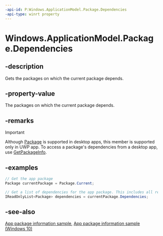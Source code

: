 ```yaml
---
-api-id: P:Windows.ApplicationModel.Package.Dependencies
-api-type: winrt property
---
```


<!-- Property syntax
public Windows.Foundation.Collections.IVectorView<Windows.ApplicationModel.Package> Dependencies { get; }
-->

# Windows.ApplicationModel.Package.Dependencies

## -description
Gets the packages on which the current package depends.

## -property-value
The packages on which the current package depends.

## -remarks
> [!IMPORTANT]
> Although [Package](package.md) is supported in desktop apps, this member is supported only in UWP app. To access a package's dependencies from a desktop app, use [GetPackageInfo](https://docs.microsoft.com/windows/desktop/api/appmodel/nf-appmodel-getpackageinfo).

## -examples

```csharp
// Get the app package
Package currentPackage = Package.Current;

// Get a list of dependencies for the app package. This includes all resource packages, framework packages, and optional packages.
IReadOnlyList<Package> dependencies = currentPackage.Dependencies;
```

## -see-also
[App package information sample](https://code.msdn.microsoft.com/windowsapps/Package-sample-46e239fa), [App package information sample (Windows 10)](https://go.microsoft.com/fwlink/p/?LinkId=620581)

